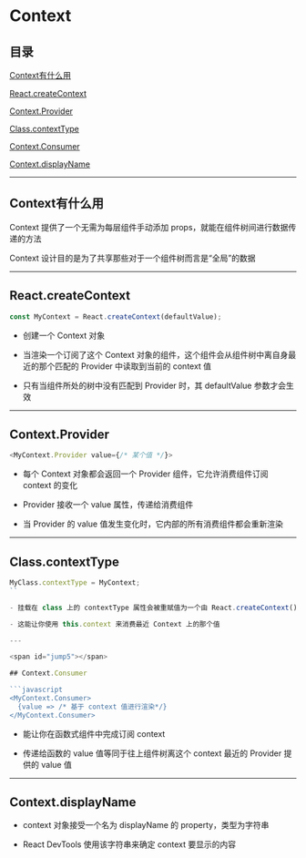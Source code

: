 # Context

## 目录

[Context有什么用](#jump1)

[React.createContext](#jump2)

[Context.Provider](#jump3)

[Class.contextType](#jump4)

[Context.Consumer](#jump5)

[Context.displayName](#jump6)

---	

<span id="jump1"></span>

## Context有什么用

Context 提供了一个无需为每层组件手动添加 props，就能在组件树间进行数据传递的方法

Context 设计目的是为了共享那些对于一个组件树而言是“全局”的数据

---

<span id="jump2"></span>

## React.createContext

```javascript
const MyContext = React.createContext(defaultValue);
```

- 创建一个 Context 对象

- 当渲染一个订阅了这个 Context 对象的组件，这个组件会从组件树中离自身最近的那个匹配的 Provider 中读取到当前的 context 值

- 只有当组件所处的树中没有匹配到 Provider 时，其 defaultValue 参数才会生效

---

<span id="jump3"></span>

## Context.Provider

```javascript
<MyContext.Provider value={/* 某个值 */}>
```

- 每个 Context 对象都会返回一个 Provider 组件，它允许消费组件订阅 context 的变化

- Provider 接收一个 value 属性，传递给消费组件

- 当 Provider 的 value 值发生变化时，它内部的所有消费组件都会重新渲染

---

<span id="jump4"></span>

## Class.contextType

```javascript
MyClass.contextType = MyContext;
``

- 挂载在 class 上的 contextType 属性会被重赋值为一个由 React.createContext() 创建的 Context 对象

- 这能让你使用 this.context 来消费最近 Context 上的那个值

---

<span id="jump5"></span>

## Context.Consumer

```javascript
<MyContext.Consumer>
  {value => /* 基于 context 值进行渲染*/}
</MyContext.Consumer>
```

- 能让你在函数式组件中完成订阅 context

- 传递给函数的 value 值等同于往上组件树离这个 context 最近的 Provider 提供的 value 值

---

<span id="jump6"></span>

## Context.displayName

- context 对象接受一个名为 displayName 的 property，类型为字符串

- React DevTools 使用该字符串来确定 context 要显示的内容
